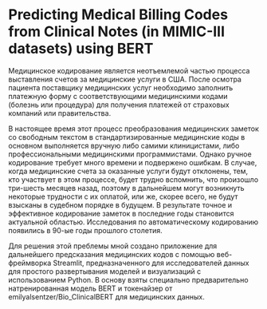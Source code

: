 # Predicting Medical Billing Codes from Clinical Notes (in MIMIC-III datasets) using BERT

Медицинское кодирование является неотъемлемой частью процесса выставления счетов за медицинские услуги в США. 
После осмотра пациента поставщику медицинских услуг необходимо заполнить платежную форму с соответствующими медицинскими кодами (болезнь или процедура) 
для получения платежей от страховых компаний или правительства.

В настоящее время этот процесс преобразования медицинских заметок со свободным текстом в стандартизированные медицинские коды в основном выполняется 
вручную либо самими клиницистами, либо профессиональными медицинскими программистами. Однако ручное кодирование требует много времени и подвержено ошибкам. 
В случае, когда медицинские счета за оказанные услуги будут отклонены, тем, кто участвует в этом процессе, будет трудно вспомнить, 
что произошло три-шесть месяцев назад, поэтому в дальнейшем могут возникнуть некоторые трудности с их оплатой, или же, скорее всего, не будут взысканы в судебном порядке в будущем. 
В результате точное и эффективное кодирование заметок в последние годы становится актуальной областью. Исследования по автоматическому кодированию появились в 
90-ые годы прошлого столетия.

Для решения этой преблемы мной создано приложение для дальнейшего предсказания медицинских кодов с помощью веб-фреймворка Streamlit, предназначенного для исследователей данных для 
простого развертывания моделей и визуализаций с использованием Python. В основу взяты специально предварительно натренированная модель BERT и токенайзер от
emilyalsentzer/Bio_ClinicalBERT для медицинских данных.